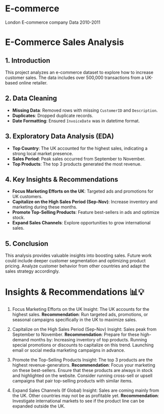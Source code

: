 # E-commerce
London E-commerce company Data 2010-2011

# E-Commerce Sales Analysis

## 1. Introduction
This project analyzes an e-commerce dataset to explore how to increase customer sales. The data includes over 500,000 transactions from a UK-based online retailer.

## 2. Data Cleaning
- **Missing Data**: Removed rows with missing `CustomerID` and `Description`.
- **Duplicates**: Dropped duplicate records.
- **Date Formatting**: Ensured `InvoiceDate` was in datetime format.

## 3. Exploratory Data Analysis (EDA)
- **Top Country**: The UK accounted for the highest sales, indicating a strong local market presence.
- **Sales Period**: Peak sales occurred from September to November.
- **Top Products**: The top 3 products generated the most revenue.

## 4. Key Insights & Recommendations
- **Focus Marketing Efforts on the UK**: Targeted ads and promotions for UK customers.
- **Capitalize on the High Sales Period (Sep-Nov)**: Increase inventory and marketing during these months.
- **Promote Top-Selling Products**: Feature best-sellers in ads and optimize stock.
- **Expand Sales Channels**: Explore opportunities to grow international sales.

## 5. Conclusion
This analysis provides valuable insights into boosting sales. Future work could include deeper customer segmentation and optimizing product pricing.
Analyze customer behavior from other countries and adapt the sales strategy accordingly.

# Insights & Recommendations 📊💡

1. Focus Marketing Efforts on the UK
Insight: The UK accounts for the highest sales.
**Recommendation**: Run targeted ads, promotions, or seasonal campaigns specifically in the UK to maximize sales.


2. Capitalize on the High Sales Period (Sep-Nov)
Insight: Sales peak from September to November.
**Recommendation**:
Prepare for these high-demand months by:
  Increasing inventory of top products.
  Running special promotions or discounts to capitalize on this trend.
  Launching email or social media marketing campaigns in advance.


3. Promote the Top-Selling Products
Insight: The top 3 products are the highest revenue-generators.
**Recommendation**:
Focus your marketing on these best-sellers.
Ensure that these products are always in stock and highlighted on the website.
Consider running cross-sell or upsell campaigns that pair top-selling products with similar items.


4. Expand Sales Channels (If Global)
Insight: Sales are coming mainly from the UK. Other countries may not be as profitable yet.
**Recommendation**: Investigate international markets to see if the product line can be expanded outside the UK.
